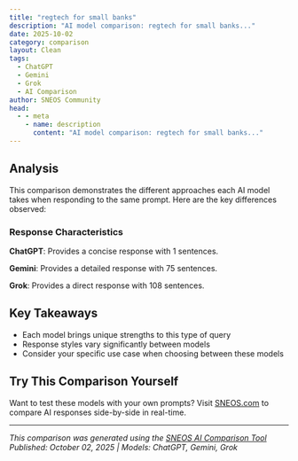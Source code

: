 ```yaml
---
title: "regtech for small banks"
description: "AI model comparison: regtech for small banks..."
date: 2025-10-02
category: comparison
layout: Clean
tags:
  - ChatGPT
  - Gemini
  - Grok
  - AI Comparison
author: SNEOS Community
head:
  - - meta
    - name: description
      content: "AI model comparison: regtech for small banks..."
---
```


<ChatComparison
  title="regtech for small banks"
  prompt="regtech for small banks"
  :responses='{
    "ChatGPT": "Regulatory technology, or regtech, is a rapidly evolving sector that focuses on using technology to help organizations, particularly in the financial services sector, comply with regulatory requirements efficiently and effectively. For small banks, which often have limited resources compared to larger institutions, regtech can provide valuable solutions to navigate the complex landscape of compliance, risk management, and reporting.\n\n### Benefits of Regtech for Small Banks\n\n1. **Cost Efficiency**: Regtech solutions can automate compliance processes, reducing the need for extensive human resources and decreasing operational costs.\n\n2. **Scalability**: Many regtech solutions are scalable, meaning that as a small bank grows, it can easily adapt the technology to meet increasing regulatory demands.\n\n3. **Real-Time Compliance Monitoring**: Advanced analytics and reporting tools can help small banks monitor compliance with regulations in real-time, enabling quicker responses to any potential issues.\n\n4. **Data Management and Reporting**: Regtech tools can streamline the way banks collect, manage, and report data, making it easier to comply with regulatory reporting requirements.\n\n5. **Enhanced Risk Management**: Regtech solutions can provide sophisticated risk assessment capabilities, helping banks identify and mitigate risks more effectively.\n\n6. **Access to Expertise**: Many regtech platforms provide expertise in compliance that small banks may not have in-house, helping to fill gaps in knowledge and experience.\n\n### Common Regtech Solutions for Small Banks\n\n1. **Compliance Management Systems (CMS)**: These systems help banks manage their compliance obligations in an organized manner.\n\n2. **Anti-Money Laundering (AML) Solutions**: Tools designed to monitor transactions and detect suspicious activities to help banks comply with AML regulations.\n\n3. **Know Your Customer (KYC) Solutions**: These solutions automate customer identification processes to meet regulatory requirements.\n\n4. **Regulatory Reporting Tools**: Solutions that automate the generation and submission of regulatory reports.\n\n5. **Risk and Fraud Detection Technologies**: Advanced algorithms and machine learning can help small banks identify potential fraud and assess risks more accurately.\n\n6. **Blockchain and Smart Contracts**: Some regtech companies are exploring the use of blockchain to enhance transparency and security in compliance processes.\n\n### Challenges for Small Banks in Implementing Regtech\n\n1. **Budget Constraints**: Small banks may have limited budgets for investing in technology, which can hinder their ability to adopt regtech solutions.\n\n2. **Integration with Legacy Systems**: Many small banks operate on older systems that may not easily integrate with new regtech solutions.\n\n3. **Change Management**: Implementing new technologies often requires changes in processes and workflows, which can face resistance from staff.\n\n4. **Data Privacy and Security Concerns**: With increasing data privacy regulations, small banks need to ensure that the regtech solutions they select are secure and compliant.\n\n5. **Vendor Selection**: The variety of regtech solutions available can be overwhelming, and choosing the right provider can be challenging.\n\n### Conclusion\n\nFor small banks, embracing regtech can be a significant step towards better compliance, more efficient processes, and enhanced risk management. While there are challenges to adoption, the potential benefits often outweigh the costs, making regtech an essential consideration for small financial institutions aiming to stay competitive and compliant in a heavily regulated environment.",
    "Gemini": "RegTech (Regulatory Technology) solutions can be a game-changer for small banks, helping them navigate the increasingly complex regulatory landscape efficiently and cost-effectively.  Here\u0027s a breakdown of how RegTech benefits small banks and the key areas it addresses:\n\n**Why RegTech is Important for Small Banks**\n\n*   **Reduced Compliance Costs:**  Manual processes for compliance are expensive and time-consuming. RegTech automates many of these tasks, lowering operational costs.\n*   **Improved Accuracy:** Automation reduces the risk of human error in data entry, reporting, and compliance checks.\n*   **Enhanced Efficiency:**  RegTech streamlines processes, freeing up staff to focus on core banking activities and customer service.\n*   **Staying Ahead of Regulatory Changes:**  RegTech solutions often include built-in updates to reflect the latest regulatory changes, reducing the risk of non-compliance.\n*   **Scalability:**  As the bank grows, RegTech solutions can easily scale to meet increasing compliance needs.\n*   **Improved Risk Management:**  RegTech provides better insights into risk exposure and helps banks proactively identify and mitigate potential issues.\n*   **Better Data Security:** RegTech solutions often incorporate robust security measures to protect sensitive customer data.\n*   **Competitive Advantage:** By streamlining compliance, small banks can compete more effectively with larger institutions that have dedicated compliance teams.\n*   **Attracting and Retaining Talent:**  Implementing modern technologies makes the bank a more attractive place to work, helping to attract and retain skilled employees.\n\n**Key Areas Where RegTech Helps Small Banks**\n\nHere\u0027s a breakdown of specific areas where RegTech offers solutions for small banks:\n\n*   **KYC/AML (Know Your Customer/Anti-Money Laundering):**\n    *   **Customer Onboarding:**  Automated identity verification, screening against watchlists (sanctions, PEPs), and risk assessment.\n    *   **Transaction Monitoring:**  Real-time monitoring of transactions to detect suspicious activity.\n    *   **KYC Refresh:**  Automated periodic reviews of customer information to ensure it\u0027s up-to-date.\n    *   **Sanctions Screening:**  Continuous screening of customers and transactions against global sanctions lists.\n    *   **Solutions:** Software that automates ID verification, watchlist screening, transaction monitoring, and reporting suspicious activity.  Examples include:\n        *   ComplyAdvantage\n        *   NICE Actimize\n        *   Dow Jones Risk \u0026 Compliance\n        *   LexisNexis Risk Solutions\n        *   ThetaRay (especially for cross-border payments)\n*   **Compliance Management:**\n    *   **Regulatory Change Management:**  Tracking and implementing changes to regulations.\n    *   **Policy Management:**  Creating, managing, and distributing compliance policies.\n    *   **Compliance Training:**  Online training modules to educate employees on regulatory requirements.\n    *   **Audit Trail:**  Maintaining a complete audit trail of compliance activities.\n    *   **Solutions:** Platforms that centralize compliance information, automate policy management, and track regulatory changes.  Examples include:\n        *   Wolters Kluwer Compliance Solutions\n        *   Thomson Reuters Regulatory Intelligence\n        *   LogicGate\n        *   MetricStream\n        *   NAVEX Global\n*   **Fraud Detection and Prevention:**\n    *   **Fraud Analytics:**  Using data analytics to identify fraudulent patterns and predict future fraud attempts.\n    *   **Real-Time Fraud Monitoring:**  Monitoring transactions in real-time to detect and prevent fraudulent activity.\n    *   **Account Takeover Prevention:**  Protecting customer accounts from unauthorized access.\n    *   **Solutions:** Software that uses AI and machine learning to detect fraud, block suspicious transactions, and protect customer data. Examples include:\n        *   Feedzai\n        *   Featurespace\n        *   SAS Fraud Management\n        *   ACI Worldwide\n        *   Simility (Google Cloud)\n*   **Risk Management:**\n    *   **Credit Risk Assessment:**  Using data analytics to assess the creditworthiness of borrowers.\n    *   **Operational Risk Management:**  Identifying and mitigating operational risks.\n    *   **Market Risk Management:**  Managing risks associated with market fluctuations.\n    *   **Regulatory Reporting:**  Automating the preparation and submission of regulatory reports (e.g., call reports, FR Y-9C).\n    *   **Solutions:** Platforms that provide a comprehensive view of risk exposure, automate risk assessments, and generate regulatory reports. Examples include:\n        *   IBM OpenPages\n        *   SAS Risk Management\n        *   Oracle Financial Services Analytical Applications\n        *   FIS Adaptiv\n        *   Provenir\n*   **Data Privacy and Security:**\n    *   **Data Masking:**  Protecting sensitive data by masking or anonymizing it.\n    *   **Data Encryption:**  Encrypting data to prevent unauthorized access.\n    *   **Access Control:**  Controlling access to sensitive data based on user roles.\n    *   **Solutions:** Software that helps banks comply with data privacy regulations like GDPR and CCPA. Examples include:\n        *   OneTrust\n        *   TrustArc\n        *   Securiti.ai\n        *   BigID\n        *   DataGrail\n*   **Reporting:**\n    *   Automating the creation and submission of regulatory reports.\n    *   Ensuring data accuracy and consistency across reports.\n    *   Providing audit trails for reporting processes.\n    *   **Solutions:** Often integrated within the platforms mentioned above, or specialized reporting tools that connect to various data sources.\n\n**Considerations for Small Banks When Choosing RegTech Solutions**\n\n*   **Scalability:**  The solution should be able to grow with the bank\u0027s needs.\n*   **Integration:**  The solution should integrate with the bank\u0027s existing systems.\n*   **Ease of Use:**  The solution should be user-friendly and require minimal training.\n*   **Cost:**  The solution should be affordable and offer a good return on investment. Consider SaaS (Software as a Service) models for lower upfront costs.\n*   **Vendor Reputation and Support:**  Choose a reputable vendor with a proven track record and excellent customer support.\n*   **Security:**  Ensure the solution meets the bank\u0027s security requirements.\n*   **Customization:**  The solution should be customizable to meet the bank\u0027s specific needs.\n*   **Regulatory Compliance:**  The vendor should stay up-to-date on the latest regulatory changes.\n*   **Data Privacy:**  Ensure the solution complies with data privacy regulations like GDPR and CCPA.\n*   **Total Cost of Ownership:** Consider not just the initial purchase price, but also implementation costs, training, maintenance, and ongoing support.\n\n**Steps to Implement RegTech in a Small Bank**\n\n1.  **Assess Needs:**  Identify the specific regulatory challenges and compliance gaps the bank faces.\n2.  **Research Solutions:**  Explore different RegTech solutions that address those needs.\n3.  **Evaluate Vendors:**  Compare vendors based on cost, features, ease of use, security, and support.\n4.  **Pilot Project:**  Implement the solution in a limited area to test its effectiveness.\n5.  **Full Deployment:**  Roll out the solution across the entire bank.\n6.  **Training:**  Provide comprehensive training to employees on how to use the solution.\n7.  **Monitoring and Maintenance:**  Continuously monitor the solution\u0027s performance and maintain it to ensure it remains effective.\n\n**Specific Recommendations for Small Banks:**\n\n*   **Start Small:** Don\u0027t try to implement everything at once. Focus on the most pressing compliance challenges first.\n*   **Cloud-Based Solutions:**  Consider cloud-based RegTech solutions for lower upfront costs and easier scalability.\n*   **Look for Integration:**  Choose solutions that integrate with your core banking system and other existing software.\n*   **Seek Expert Advice:**  Consult with RegTech experts to get help with selecting and implementing the right solutions.\n*   **Engage Employees:**  Involve employees in the implementation process to get their buy-in and ensure the solution meets their needs.\n\n**Conclusion:**\n\nRegTech is no longer a luxury, but a necessity for small banks to remain competitive and compliant. By carefully selecting and implementing the right RegTech solutions, small banks can reduce costs, improve efficiency, and mitigate risk, ultimately freeing up resources to focus on serving their customers and growing their business. Remember to prioritize solutions that address your specific needs and offer a good return on investment.\n",
    "Grok": "RegTech, short for Regulatory Technology, refers to the use of technology to help financial institutions, including small banks, comply with regulatory requirements more efficiently and cost-effectively. For small banks, which often operate with limited resources and staff compared to larger institutions, RegTech solutions can be a game-changer by automating compliance tasks, reducing operational risks, and minimizing the burden of regulatory reporting. Here\u0027s a detailed look at how RegTech can benefit small banks and key considerations for implementation:\n\n---\n\n### **Why RegTech Matters for Small Banks**\nSmall banks face the same complex regulatory environment as larger institutions but often lack the budget, IT infrastructure, or specialized compliance teams to handle these requirements effectively. RegTech offers solutions to:\n1. **Reduce Costs**: Automating compliance processes cuts down on manual labor and consultancy fees.\n2. **Improve Efficiency**: Streamlines repetitive tasks like data collection, monitoring, and reporting.\n3. **Minimize Risk**: Helps identify and mitigate risks related to non-compliance, fraud, or cybersecurity.\n4. **Stay Competitive**: Allows small banks to focus on core business activities (e.g., customer service, lending) instead of being bogged down by regulatory burdens.\n5. **Adapt to Changes**: RegTech tools often update automatically to reflect new regulations, helping small banks stay compliant without constant manual intervention.\n\n---\n\n### **Key RegTech Solutions for Small Banks**\nBelow are some specific areas where RegTech can support small banks, along with examples of applicable tools or functionalities:\n\n1. **Anti-Money Laundering (AML) and Know Your Customer (KYC) Compliance**\n   - **Challenge**: Small banks must screen customers, monitor transactions, and report suspicious activities under AML/CFT (Countering the Financing of Terrorism) regulations.\n   - **RegTech Solution**: Automated AML/KYC tools use AI and machine learning to screen customers against sanctions lists, detect unusual transaction patterns, and generate alerts for suspicious activities.\n     - Example Tools: ComplyAdvantage, Refinitiv, or Trulioo for customer due diligence and real-time monitoring.\n   - **Benefit**: Reduces false positives, saves time on manual checks, and ensures compliance with laws like the Bank Secrecy Act (BSA) in the U.S.\n\n2. **Regulatory Reporting**\n   - **Challenge**: Small banks must submit regular reports to regulators (e.g., FDIC, Federal Reserve, or local authorities) on capital adequacy, liquidity, and other metrics.\n   - **RegTech Solution**: Reporting platforms aggregate data from various systems, standardize it, and generate reports in the required format.\n     - Example Tools: AxiomSL, Wolters Kluwer, or Adenza (formerly Calypso) for automated report generation.\n   - **Benefit**: Reduces errors in reporting and frees staff from time-consuming data compilation.\n\n3. **Cybersecurity and Data Protection**\n   - **Challenge**: Small banks are vulnerable to cyberattacks and must comply with data protection laws like GDPR (in Europe) or CCPA (in California).\n   - **RegTech Solution**: Tools for real-time threat detection, encryption, and data breach monitoring help protect sensitive information.\n     - Example Tools: Darktrace for AI-driven threat detection, or Varonis for data security and monitoring.\n   - **Benefit**: Enhances customer trust by safeguarding data and helps avoid penalties for data breaches.\n\n4. **Fraud Detection and Prevention**\n   - **Challenge**: Small banks face risks of fraud, including payment fraud and identity theft, which can lead to financial losses and reputational damage.\n   - **RegTech Solution**: AI-based fraud detection systems analyze transaction patterns and flag anomalies in real-time.\n     - Example Tools: Feedzai or FICO Falcon for fraud prevention.\n   - **Benefit**: Protects the bank and its customers from financial crime with minimal manual oversight.\n\n5. **Risk Management**\n   - **Challenge**: Small banks must assess and manage credit, operational, and market risks under regulations like Basel III (where applicable).\n   - **RegTech Solution**: Risk assessment tools provide dashboards and analytics to monitor risk exposure and ensure compliance.\n     - Example Tools: LogicGate or MetricStream for risk management automation.\n   - **Benefit**: Offers actionable insights and ensures adherence to risk-related regulations.\n\n6. **Customer Onboarding and Digital Identity Verification**\n   - **Challenge**: Manual onboarding processes are slow and error-prone, often leading to poor customer experiences.\n   - **RegTech Solution**: Digital identity verification tools streamline onboarding by verifying identities online using eIDV (electronic Identity Verification) and biometrics.\n     - Example Tools: Onfido or Jumio for secure, fast onboarding.\n   - **Benefit**: Enhances customer experience while meeting KYC requirements.\n\n---\n\n### **Benefits of RegTech for Small Banks**\n- **Scalability**: Many RegTech solutions are cloud-based and subscription-priced, allowing small banks to scale usage as needed without heavy upfront investments.\n- **Focus on Core Business**: By automating compliance tasks, staff can focus on customer relationships and revenue-generating activities.\n- **Regulatory Agility**: RegTech tools often update in real-time to reflect new regulations, helping small banks stay ahead of changes.\n- **Level Playing Field**: Access to affordable RegTech allows small banks to compete with larger institutions that have in-house compliance teams.\n\n---\n\n### **Challenges of Adopting RegTech for Small Banks**\nWhile RegTech offers numerous advantages, small banks may face hurdles in implementation:\n1. **Cost of Implementation**: Even though RegTech is often cost-effective in the long run, initial setup costs or subscription fees can strain tight budgets.\n2. **Integration Issues**: Many small banks use legacy IT systems that may not easily integrate with modern RegTech solutions.\n3. **Lack of Expertise**: Small banks may lack in-house tech or compliance expertise to select and manage RegTech tools.\n4. **Data Privacy Concerns**: Storing sensitive customer data on third-party platforms (e.g., cloud-based RegTech) raises concerns about security and compliance with data protection laws.\n5. **Vendor Dependency**: Relying on a RegTech provider can be risky if the vendor fails to update its software or goes out of business.\n\n---\n\n### **Steps for Small Banks to Adopt RegTech**\n1. **Assess Needs and Budget**: Identify key compliance pain points (e.g., AML, reporting) and allocate a realistic budget for RegTech solutions.\n2. **Research Vendors**: Look for RegTech providers that cater to small banks with affordable, user-friendly, and scalable solutions. Check reviews and ask for demos.\n3. **Start Small**: Begin with one or two critical areas (e.g., AML/KYC) before expanding to other RegTech tools.\n4. **Ensure Integration**: Choose solutions compatible with existing systems or consider cloud-based options to minimize integration challenges.\n5. **Train Staff**: Provide training to ensure employees can use the new tools effectively.\n6. **Monitor and Evaluate**: Continuously assess the performance of RegTech solutions and ensure they meet regulatory and business needs.\n7. **Partner with Experts**: Consider working with consultants or industry groups (e.g., community banking associations) for guidance on RegTech adoption.\n\n---\n\n### **Popular RegTech Providers for Small Banks**\nHere are a few RegTech providers known for solutions suitable for smaller financial institutions:\n- **ComplyAdvantage**: Focuses on AML/KYC with AI-driven risk screening.\n- **Trulioo**: Offers identity verification and KYC tools for customer onboarding.\n- **Feedzai**: Provides fraud detection and prevention using machine learning.\n- **Onfido**: Specializes in digital identity verification for secure onboarding.\n- **LogicGate**: Offers customizable risk and compliance management platforms.\n- **Wolters Kluwer**: Provides regulatory reporting and compliance solutions tailored for smaller banks.\n\nMany of these providers offer flexible pricing models (e.g., pay-as-you-go or subscription-based) that can fit the budgets of small banks.\n\n---\n\n### **Regulatory Frameworks Small Banks Should Focus On**\nDepending on their location, small banks must ensure compliance with specific regulations, and RegTech can help address these:\n- **United States**: Bank Secrecy Act (BSA), Dodd-Frank Act, Community Reinvestment Act (CRA), and FDIC regulations.\n- **Europe**: GDPR (data protection), PSD2 (payments), and MiFID II (financial markets).\n- **Asia-Pacific**: Varies by country, but often includes AML/CFT laws and data protection regulations (e.g., PDPA in Singapore).\n- **Global Standards**: Basel III (capital and liquidity requirements) and FATF (Financial Action Task Force) guidelines for AML/CFT.\n\n---\n\n### **Future of RegTech for Small Banks**\nThe RegTech industry is evolving rapidly, with trends that could further benefit small banks:\n- **AI and Machine Learning**: More advanced algorithms will improve fraud detection and risk assessment.\n- **Blockchain**: Could enhance transparency in transactions and compliance reporting.\n- **Open Banking**: RegTech will play a role in securing data sharing under open banking frameworks.\n- **Collaboration**: Small banks may increasingly collaborate through industry consortia to share RegTech costs and resources.\n\n---\n\n### **Conclusion**\nRegTech is a vital tool for small banks looking to navigate regulatory complexities without breaking the bank. By automating compliance processes, enhancing risk management, and improving operational efficiency, RegTech enables small banks to remain compliant and competitive. However, successful adoption requires careful planning, vendor selection, and staff training. Starting small and focusing on high-impact areas like AML/KYC or reporting can help small banks ease into RegTech adoption and realize its benefits over time."
  }'
  published-date="09:23"
/>

## Analysis

This comparison demonstrates the different approaches each AI model takes when responding to the same prompt. Here are the key differences observed:

### Response Characteristics

**ChatGPT**: Provides a concise response with 1 sentences. 

**Gemini**: Provides a detailed response with 75 sentences. 

**Grok**: Provides a direct response with 108 sentences. 

## Key Takeaways

- Each model brings unique strengths to this type of query
- Response styles vary significantly between models
- Consider your specific use case when choosing between these models

## Try This Comparison Yourself

Want to test these models with your own prompts? Visit [SNEOS.com](https://sneos.com) to compare AI responses side-by-side in real-time.

---

*This comparison was generated using the [SNEOS AI Comparison Tool](https://sneos.com)*
*Published: October 02, 2025 | Models: ChatGPT, Gemini, Grok*
